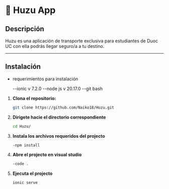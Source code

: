 # 🚗 Huzu App

## Descripción
Huzu es una aplicación de transporte exclusiva para estudiantes de Duoc UC con ella podrás llegar seguro/a a tu destino.

---

## Instalación

- requerimientos para instalación

    --ionic v 7.2.0
    --node js v 20.17.0
    --git bash

1. **Clona el repositorio:**
   ```bash
   git clone https://github.com/Naiko18/Huzu.git

1. **Dirigete hacie el directorio correspondiente**
   ```bash
   cd Huzu/

3.  **Instala los archivos requeridos del projecto**
    ```bash 
    -npm install

4.  **Abre el projecto en visual studio**
    ```bash 
    -code .

5.  **Ejecuta el projecto**
    ```bash 
    ionic serve



